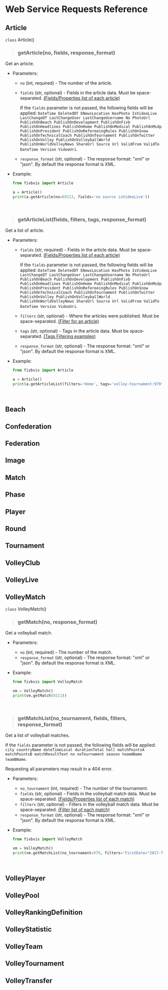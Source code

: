 # Web Service Requests Reference

## Article

`class` Article()

> ### getArticle(no, fields, response_format)

Get an article.

- Parameters:
    - `no` (int, required) - The number of the article.
    - `fields` (str, optional) - Fields in the article data. Must be space-separated. [(Fields/Properties list of each article)](https://www.fivb.org/VisSDK/VisWebService/Article.html)

        If the `fields` parameter is not passed, the following fields will be applied: `DateTime DeletedDT ENewsLocation HasPhoto IsVideoLive LastChangeDT LastChangeUser LastChangeUsername No PhotoUrl PublishOnBeach PublishOnDevelopment PublishOnFivb PublishOnHeadlines PublishOnHome PublishOnMedical PublishOnMsdp PublishOnPresident PublishOnRefereeingRules PublishOnSnow PublishOnTechnicalCoach PublishOnTournament PublishOnTwitter PublishOnVolley PublishOnVolleyballWorld PublishOnWorldVolleyNews ShareUrl Source Url ValidFrom ValidTo DateTime Version VideoUri`.

    - `response_format` (str, optional) - The response format: "xml" or "json". By default the response format is XML.

- Example:

    ```python
    from fivbvis import Article

    a = Article()
    print(a.getArticle(no=69213, fields='no source isVideoLive'))
    ```

<br>

> ### getArticleList(fields, filters, tags, response_format)

Get a list of article.

- Parameters:
    - `fields` (str, required) - Fields in the article data. Must be space-separated. [(Fields/Properties list of each article)](https://www.fivb.org/VisSDK/VisWebService/Article.html)

        If the `fields` parameter is not passed, the following fields will be applied: `DateTime DeletedDT ENewsLocation HasPhoto IsVideoLive LastChangeDT LastChangeUser LastChangeUsername No PhotoUrl PublishOnBeach PublishOnDevelopment PublishOnFivb PublishOnHeadlines PublishOnHome PublishOnMedical PublishOnMsdp PublishOnPresident PublishOnRefereeingRules PublishOnSnow PublishOnTechnicalCoach PublishOnTournament PublishOnTwitter PublishOnVolley PublishOnVolleyballWorld PublishOnWorldVolleyNews ShareUrl Source Url ValidFrom ValidTo DateTime Version VideoUri`.

    - `filters` (str, optional) - Where the articles were published. Must be space-separated. [(Filter for an article)](https://www.fivb.org/VisSDK/VisWebService/ArticleFilter.html)
    - `tags` (str, optional) - Tags in the article data. Must be space-separated. [(Tags Filtering examples)](https://www.fivb.org/VisSDK/VisWebService/TagFiltering.html)
    - `response_format` (str, optional) - The response format: "xml" or "json". By default the response format is XML.

- Example:

    ```python
    from fivbvis import Article

    a = Article()
    print(a.getArticleList(filters='Home', tags='volley-tournament:979'))
    ```

<br>

## Beach

## Confederation

## Federation

## Image

## Match

## Phase

## Player

## Round

## Tournament

## VolleyClub

## VolleyLive

## VolleyMatch

`class` VolleyMatch()

> ### getMatch(no, response_format)

Get a volleyball match.

- Parameters:
    - `no` (int, required) - The number of the match.
    - `response_format` (str, optional) - The response format: "xml" or "json". By default the response format is XML.

- Example:

    ```python
    from fivbvis import VolleyMatch

    vm = VolleyMatch()
    print(vm.getMatch(9211))
    ```

<br>

> ### getMatchList(no_tournament, fields, filters, response_format)

Get a list of volleyball matches.

If the `fields` parameter is not passed, the following fields will be applied: `city countryName dateTimeLocal durationTotal hall matchPointsA matchPointsB matchResultText no noTournament season teamAName teamBName`.

Requesting all parameters may result in a 404 error.

- Parameters:
    - `no_tournament` (int, required) - The number of the tournament.
    - `fields` (str, optional) - Fields in the volleyball match data. Must be space-separated. [(Fields/Properties list of each match)](https://www.fivb.org/VisSDK/VisWebService/#VolleyMatch.html)
    - `filters` (str, optional) - Filters in the volleyball match data. Must be space-separated. [(Filter list of each match)](https://www.fivb.org/VisSDK/VisWebService/VolleyMatchFilter.html)
    - `response_format` (str, optional) - The response format: "xml" or "json". By default the response format is XML.

- Example:

     ```python
    from fivbvis import VolleyMatch

    vm = VolleyMatch()
    print(vm.getMatchList(no_tournament=979, filters='FirstDate="2017-7-5" LastDate="2017-7-5"'))
    ```

<br>

## VolleyPlayer

## VolleyPool

## VolleyRankingDefinition

## VolleyStatistic

## VolleyTeam

## VolleyTournament

## VolleyTransfer
